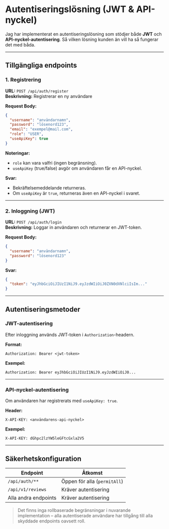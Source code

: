 # Autentiseringslösning (JWT & API-nyckel)

Jag har implementerat en autentiseringslösning som stödjer både **JWT** och **API-nyckel-autentisering**.
Så vilken lösning kunden än vill ha så fungerar det  med båda.

---

## Tillgängliga endpoints

### 1. Registrering

**URL:** `POST /api/auth/register`  
**Beskrivning:** Registrerar en ny användare

**Request Body:**
```json
{
  "username": "användarnamn",
  "password": "lösenord123",
  "email": "exempel@mail.com",
  "role": "USER",
  "useApiKey": true
}
```

**Noteringar:**
- `role` kan vara valfri (ingen begränsning).
- `useApiKey` (true/false) avgör om användaren får en API-nyckel.

**Svar:**
- Bekräftelsemeddelande returneras.
- Om `useApiKey` är `true`, returneras även en API-nyckel i svaret.

---

### 2. Inloggning (JWT)

**URL:** `POST /api/auth/login`  
**Beskrivning:** Loggar in användaren och returnerar en JWT-token.

**Request Body:**
```json
{
  "username": "användarnamn",
  "password": "lösenord123"
}
```

**Svar:**
```json
{
  "token": "eyJhbGciOiJIUzI1NiJ9.eyJzdWIiOiJ0ZXN0dXNlciIsIm..."
}
```

---

## Autentiseringsmetoder

### JWT-autentisering

Efter inloggning används JWT-token i `Authorization`-headern.

**Format:**
```
Authorization: Bearer <jwt-token>
```

**Exempel:**
```
Authorization: Bearer eyJhbGciOiJIUzI1NiJ9.eyJzdWIiOiJ0...
```

---

### API-nyckel-autentisering

Om användaren har registrerats med `useApiKey: true`.

**Header:**
```
X-API-KEY: <användarens-api-nyckel>
```

**Exempel:**
```
X-API-KEY: dGhpc2lzYW5leGFtcGxla2V5
```

---

## Säkerhetskonfiguration

| Endpoint               | Åtkomst                      |
|------------------------|------------------------------|
| `/api/auth/**`         | Öppen för alla (`permitAll`) |
| `/api/v1/reviews`      | Kräver autentisering         |
| Alla andra endpoints   | Kräver autentisering         |

> Det finns inga rollbaserade begränsningar i nuvarande implementation – alla autentiserade användare har tillgång till alla skyddade endpoints oavsett roll.
